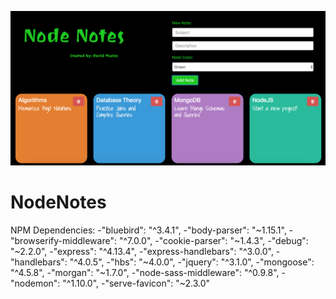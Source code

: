 ![Alt text](./homescreen.png?raw=true "Splash Screen")
# NodeNotes
NPM Dependencies:
  -"bluebird": "^3.4.1",
  -"body-parser": "~1.15.1",
  -"browserify-middleware": "^7.0.0",
  -"cookie-parser": "~1.4.3",
  -"debug": "~2.2.0",
  -"express": "^4.13.4",
  -"express-handlebars": "^3.0.0",
  -"handlebars": "^4.0.5",
  -"hbs": "~4.0.0",
  -"jquery": "^3.1.0",
  -"mongoose": "^4.5.8",
  -"morgan": "~1.7.0",
  -"node-sass-middleware": "^0.9.8",
  -"nodemon": "^1.10.0",
  -"serve-favicon": "~2.3.0"
